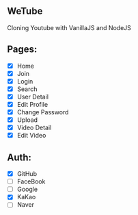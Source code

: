 ## WeTube

Cloning Youtube with VanillaJS and NodeJS

## Pages:

- [x] Home
- [x] Join
- [x] Login
- [x] Search
- [x] User Detail
- [x] Edit Profile
- [x] Change Password
- [x] Upload
- [x] Video Detail
- [x] Edit Video

## Auth:

- [x] GitHub
- [ ] FaceBook
- [ ] Google
- [x] KaKao
- [ ] Naver
